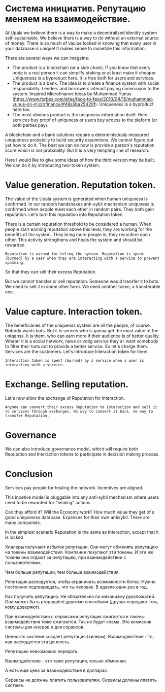 
# Система инициатив. Репутацию меняем на взаимодействие.

At Upala we believe there is a way to make a decentralized identity system self-sustainable. We believe there is a way to do without an external source of money. There is so much of vaulue locked in knowing that every user in your database is unique! It makes sense to monetize this information. 

There are several ways we can imageine:
- The product is a blockchain (or a side chain). If you know that every node is a real person it can simplify staking or at least make it cheaper. Uniqueness is a byproduct here. It is free both for users and services. 
- The product is a bank. The idea is to create a finance system with social responsibility. Lenders and borrowers interact paying commission to the system. Inspired Microfinance ideas by Muhammad Yunus (https://www.forbes.com/sites/face-to-face/2010/04/16/muhammad-yunus-on-microfinance/#48a5ba25420f). Uniqueness is a byproduct here too.
- The most obvious product is the uniquness information itself. Here services buy proof of uniquness or users buy access to the plaform (or both parties pay). 

A blockchain and a bank solutions require a deterministicaly measured uniqueness probabiliy to build security assumtions. We cannot figure out yet how to do it. The best we can do now is provide a person's reputation score which is not probability. But it is a very tempting line of research.

Here I would like to give some ideas of how the third version may be built. We can do it by introducing two-token system. 

# Value generation. Reputation token. 
The value of the Upala system is generated when human uniquness is confirmed. In our random handshakes anti-sybil mechanism uniquness is confirmed when people meet each other in random pairs. They both gain reputation. Let's turn this reputation into Reputation token. 
 
There is a certain reputation threshold to be considered a human. When people start earning reputation above this level, they are working for the benefits of the system. They bring more people in, they reconfirm each other. This activity strengthens and heals the system and should be rewarded. 

    Reputation is earned for heling the system. Reputation is spent (burned) by a user when they are interacting with a service to prevent spamming.

So that they can sell their excess Reputation. 

But we cannot transfer or sell reputation. Someone would transfer it to bots. We need to sell it in some other form. We need another token, a transferable one.

# Value capture. Interaction token. 
The beneficiaries of the uniquenss system are all the people, of course. Nobody wants bots. But it is serices who is gonna get the most value of the uniqenss. It is them, who can earn more if their audience is of better quality. Wheter it is a social network, news or votig service they all want somebody to filter their bots out to provide a better service. So let's charge them. Services are the customers. Let's introduce Interaction token for them. 

    Interaction token is spent (burned) by a service when a user is interacting with a service.

# Exchange. Selling reputation.
Let's now allow the exchange of Reputation for Interaction.

    Anyone can convert their excess Reputation to Interaction and sell it to services through exchanges. No way to convert it back, no way to transfer Reputation. 

# Governance
We can also introduce governance model, which will require both Reputation and Interaction tokens to participate in decision making process.

# Conclusion
Services pay people for healing the network. Incentives are aligned. 

This incetive model is pluggable into any anti-sybil mechanism where users need to be rewarded for "healing" actions.
 


Can they afford it?
Will the Economy work?
How much value they get of a good uniqueness database. Expenses for their own antisybil. There are many companies. 

In the simplest scenario Reputation is the same as Interaction, except that it is locked.









Хиалеры получают избыток репутации. Они могут обменять репутацию на токены взаимодействия. Компании покупают эти токены. И эти же токены они отдают за репутацию, при взаимодействии с пользователями.

Чем больше репутации, тем больше взаимодействия. 

Репутация расходуется, чтобы ограничить возможности ботов. Нужно постоянно подтверждать, что ты человек. В идеале один раз в год. 

Как получить репутацию. Не обязательно по механизму рукопожатий. Она может быть propagated другими способами (друзья передают тем, кому доверяют).

При взаимодействии с сервисами репутация сжигается и токены взаимодействия тоже сжигаются. Так не будет спама. Это комиссия системы для юзеров и для сервисов. 

Ценность системе создает репутация (хилеры). Взаимодействие - то, как расходуется эта ценность. 

Репутацию невозможно передать. 

Взаимодействие - это таже репутация, только обменная. 

А есть еще цена за взаимодействие в долларах. 

Сервисы не должны платить пользователям. Сервисы должны платить системе. 



